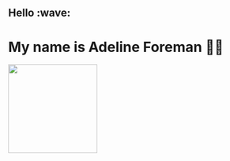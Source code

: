 <body>
  <h2>Hello :wave:</h2>
  <h1>My name is Adeline Foreman 🕵️‍♀️</h1>
  
  <img height="180em" 
       src="https://github-readme-stats.vercel.app/api?username=addyfore&show_icons=true&hide_border=true&&count_private=true&include_all_commits=true" />
  
</body>

